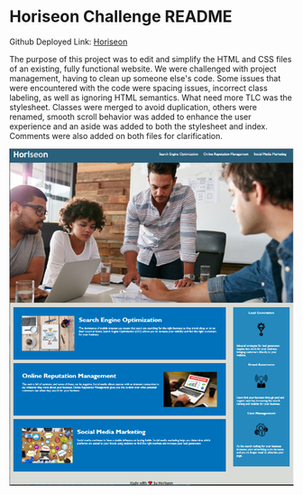 # Horiseon Challenge README
Github Deployed Link: [Horiseon]

The purpose of this project was to edit and simplify the HTML and CSS files of an existing, fully functional website. We were challenged with project management, having to clean up someone else's code. Some issues that were encountered with the code were spacing issues, incorrect class labeling, as well as ignoring HTML semantics. What need more TLC was the stylesheet. Classes were merged to avoid duplication, others were renamed, smooth scroll behavior was added to enhance the user experience and an aside was added to both the stylesheet and index. Comments were also added on both files for clarification.

[Horiseon]: https://n7-gil.github.io/Horiseon-Challenge/

![Screenshot of completed web page.](./assets/images/Preview.png)

